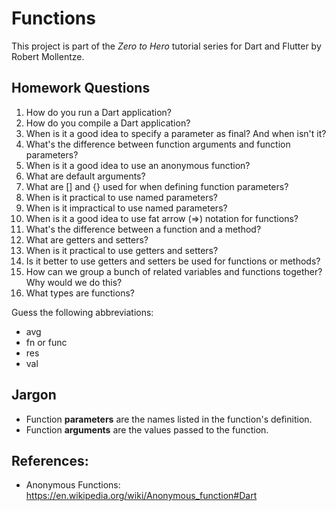 # Functions

This project is part of the *Zero to Hero* tutorial series for Dart and Flutter by Robert Mollentze.

## Homework Questions

1. How do you run a Dart application?
2. How do you compile a Dart application?
3. When is it a good idea to specify a parameter as final? And when isn't it?
4. What's the difference between function arguments and function parameters?
5. When is it a good idea to use an anonymous function?
6. What are default arguments?
7. What are [] and {} used for when defining function parameters?
8. When is it practical to use named parameters?
9. When is it impractical to use named parameters?
10. When is it a good idea to use fat arrow (=>) notation for functions?
11. What's the difference between a function and a method?
12. What are getters and setters?
13. When is it practical to use getters and setters?
14. Is it better to use getters and setters be used for functions or methods?
15. How can we group a bunch of related variables and functions together? Why would we do this?
16. What types are functions?


Guess the following abbreviations:
- avg
- fn or func
- res
- val

## Jargon

 - Function **parameters** are the names listed in the function's definition.
 - Function **arguments** are the values passed to the function.

 ## References:

- Anonymous Functions: https://en.wikipedia.org/wiki/Anonymous_function#Dart
